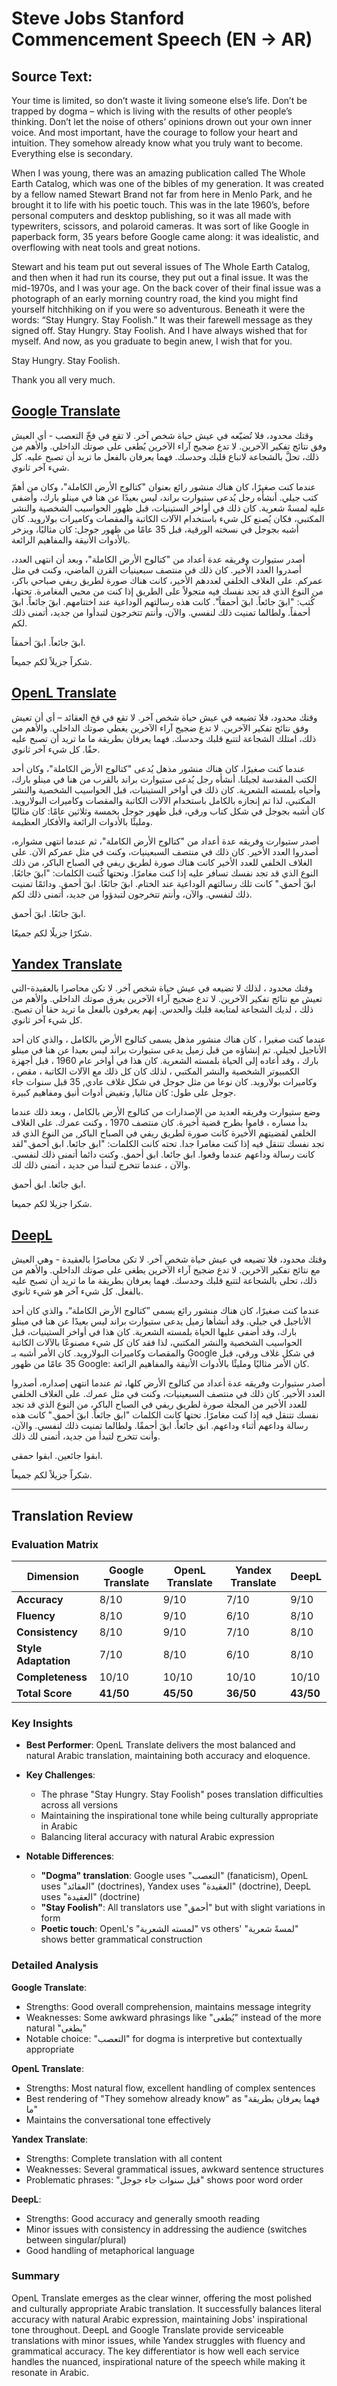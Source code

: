 # Steve Jobs Stanford Commencement Speech (EN → AR)

## Source Text:
Your time is limited, so don’t waste it living someone else’s life. Don’t be trapped by dogma – which is living with the results of other people’s thinking. Don’t let the noise of others’ opinions drown out your own inner voice. And most important, have the courage to follow your heart and intuition. They somehow already know what you truly want to become. Everything else is secondary.

When I was young, there was an amazing publication called The Whole Earth Catalog, which was one of the bibles of my generation. It was created by a fellow named Stewart Brand not far from here in Menlo Park, and he brought it to life with his poetic touch. This was in the late 1960’s, before personal computers and desktop publishing, so it was all made with typewriters, scissors, and polaroid cameras. It was sort of like Google in paperback form, 35 years before Google came along: it was idealistic, and overflowing with neat tools and great notions.

Stewart and his team put out several issues of The Whole Earth Catalog, and then when it had run its course, they put out a final issue. It was the mid-1970s, and I was your age. On the back cover of their final issue was a photograph of an early morning country road, the kind you might find yourself hitchhiking on if you were so adventurous. Beneath it were the words: “Stay Hungry. Stay Foolish.” It was their farewell message as they signed off. Stay Hungry. Stay Foolish. And I have always wished that for myself. And now, as you graduate to begin anew, I wish that for you.

Stay Hungry. Stay Foolish.

Thank you all very much.

## [Google Translate](https://translate.google.com/)
وقتك محدود، فلا تُضيّعه في عيش حياة شخص آخر. لا تقع في فخّ التعصب - أي العيش وفق نتائج تفكير الآخرين. لا تدع ضجيج آراء الآخرين يُطغى على صوتك الداخلي. والأهم من ذلك، تحلَّ بالشجاعة لاتباع قلبك وحدسك. فهما يعرفان بالفعل ما تريد أن تصبح عليه. كل شيء آخر ثانوي.

عندما كنت صغيرًا، كان هناك منشور رائع بعنوان "كتالوج الأرض الكاملة"، وكان من أهمّ كتب جيلي. أنشأه رجل يُدعى ستيوارت براند، ليس بعيدًا عن هنا في مينلو بارك، وأضفى عليه لمسةً شعرية. كان ذلك في أواخر الستينيات، قبل ظهور الحواسيب الشخصية والنشر المكتبي، فكان يُصنع كل شيء باستخدام الآلات الكاتبة والمقصات وكاميرات بولارويد. كان أشبه بجوجل في نسخته الورقية، قبل 35 عامًا من ظهور جوجل: كان مثاليًا، ويزخر بالأدوات الأنيقة والمفاهيم الرائعة.

أصدر ستيوارت وفريقه عدة أعداد من "كتالوج الأرض الكاملة"، وبعد أن انتهى العدد، أصدروا العدد الأخير. كان ذلك في منتصف سبعينيات القرن الماضي، وكنت في مثل عمركم. على الغلاف الخلفي لعددهم الأخير، كانت هناك صورة لطريق ريفي صباحي باكر، من النوع الذي قد تجد نفسك فيه متجولاً على الطريق إذا كنت من محبي المغامرة. تحتها، كُتب: "ابقَ جائعاً. ابقَ أحمقاً". كانت هذه رسالتهم الوداعية عند اختتامهم. ابقَ جائعاً. ابقَ أحمقاً. ولطالما تمنيت ذلك لنفسي. والآن، وأنتم تتخرجون لتبدأوا من جديد، أتمنى ذلك لكم.

ابقَ جائعاً. ابقَ أحمقاً.

شكراً جزيلاً لكم جميعاً.

## [OpenL Translate](https://openl.io/)
وقتك محدود، فلا تضيعه في عيش حياة شخص آخر. لا تقع في فخ العقائد – أي أن تعيش وفق نتائج تفكير الآخرين. لا تدع ضجيج آراء الآخرين يغطي صوتك الداخلي. والأهم من ذلك، امتلك الشجاعة لتتبع قلبك وحدسك. فهما يعرفان بطريقة ما ما تريد أن تصبح عليه حقًا. كل شيء آخر ثانوي.

عندما كنت صغيرًا، كان هناك منشور مذهل يُدعى "كتالوج الأرض الكاملة"، وكان أحد الكتب المقدسة لجيلنا. أنشأه رجل يُدعى ستيوارت براند بالقرب من هنا في مينلو بارك، وأحياه بلمسته الشعرية. كان ذلك في أواخر الستينيات، قبل الحواسيب الشخصية والنشر المكتبي، لذا تم إنجازه بالكامل باستخدام الآلات الكاتبة والمقصات وكاميرات البولارويد. كان أشبه بجوجل في شكل كتاب ورقي، قبل ظهور جوجل بخمسة وثلاثين عامًا: كان مثاليًا ومليئًا بالأدوات الرائعة والأفكار العظيمة.

أصدر ستيوارت وفريقه عدة أعداد من "كتالوج الأرض الكاملة"، ثم عندما انتهى مشواره، أصدروا العدد الأخير. كان ذلك في منتصف السبعينيات، وكنت في مثل عمركم الآن. على الغلاف الخلفي للعدد الأخير كانت هناك صورة لطريق ريفي في الصباح الباكر، من ذلك النوع الذي قد تجد نفسك تسافر عليه إذا كنت مغامرًا. وتحتها كُتبت الكلمات: "ابقَ جائعًا. ابقَ أحمق." كانت تلك رسالتهم الوداعية عند الختام. ابقَ جائعًا. ابقَ أحمق. ودائمًا تمنيت ذلك لنفسي. والآن، وأنتم تتخرجون لتبدؤوا من جديد، أتمنى ذلك لكم.

ابقَ جائعًا. ابقَ أحمق.

شكرًا جزيلًا لكم جميعًا.


## [Yandex Translate](https://translate.yandex.com/)
وقتك محدود ، لذلك لا تضيعه في عيش حياة شخص آخر. لا تكن محاصرا بالعقيدة-التي تعيش مع نتائج تفكير الآخرين. لا تدع ضجيج آراء الآخرين يغرق صوتك الداخلي. والأهم من ذلك ، لديك الشجاعة لمتابعة قلبك والحدس. إنهم يعرفون بالفعل ما تريد حقا أن تصبح. كل شيء آخر ثانوي.

عندما كنت صغيرا ، كان هناك منشور مذهل يسمى كتالوج الأرض بالكامل ، والذي كان أحد الأناجيل لجيلي. تم إنشاؤه من قبل زميل يدعى ستيوارت براند ليس بعيدا عن هنا في مينلو بارك ، وقد أعاده إلى الحياة بلمسته الشعرية. كان هذا في أواخر عام 1960 ، قبل أجهزة الكمبيوتر الشخصية والنشر المكتبي ، لذلك كان كل ذلك مع الآلات الكاتبة ، مقص ، وكاميرات بولارويد. كان نوعا من مثل جوجل في شكل غلاف عادي, 35 قبل سنوات جاء جوجل على طول: كان مثاليا, وتفيض أدوات أنيق ومفاهيم كبيرة.

وضع ستيوارت وفريقه العديد من الإصدارات من كتالوج الأرض بالكامل ، وبعد ذلك عندما بدأ مساره ، قاموا بطرح قضية أخيرة. كان منتصف 1970 ، وكنت عمرك. على الغلاف الخلفي لقضيتهم الأخيرة كانت صورة لطريق ريفي في الصباح الباكر, من النوع الذي قد تجد نفسك تتنقل فيه إذا كنت مغامرا جدا. تحته كانت الكلمات: "ابق جائعا. ابق أحمق."لقد كانت رسالة وداعهم عندما وقعوا. ابق جائعا. ابق أحمق. وكنت دائما أتمنى ذلك لنفسي. والآن ، عندما تتخرج لتبدأ من جديد ، أتمنى ذلك لك.

ابق جائعا. ابق أحمق.

شكرا جزيلا لكم جميعا.


## [DeepL](https://www.deepl.com/)
وقتك محدود، فلا تضيعه في عيش حياة شخص آخر. لا تكن محاصرًا بالعقيدة - وهي العيش مع نتائج تفكير الآخرين. لا تدع ضجيج آراء الآخرين يطغى على صوتك الداخلي. والأهم من ذلك، تحلى بالشجاعة لتتبع قلبك وحدسك. فهما يعرفان بطريقة ما ما تريد أن تصبح عليه بالفعل. كل شيء آخر هو شيء ثانوي.

عندما كنت صغيرًا، كان هناك منشور رائع يسمى ”كتالوج الأرض الكاملة“، والذي كان أحد الأناجيل في جيلي. وقد أنشأها زميل يدعى ستيوارت براند ليس بعيدًا عن هنا في مينلو بارك، وقد أضفى عليها الحياة بلمسته الشعرية. كان هذا في أواخر الستينيات، قبل الحواسيب الشخصية والنشر المكتبي، لذا فقد كان كل شيء مصنوعًا بالآلات الكاتبة والمقصات وكاميرات البولارويد. كان الأمر أشبه بـ Google في شكل غلاف ورقي، قبل 35 عامًا من ظهور Google: كان الأمر مثاليًا ومليئًا بالأدوات الأنيقة والمفاهيم الرائعة.

أصدر ستيوارت وفريقه عدة أعداد من كتالوج الأرض كلها، ثم عندما انتهى إصداره، أصدروا العدد الأخير. كان ذلك في منتصف السبعينيات، وكنت في مثل عمرك. على الغلاف الخلفي للعدد الأخير من المجلة صورة لطريق ريفي في الصباح الباكر، من النوع الذي قد تجد نفسك تتنقل فيه إذا كنت مغامرًا. تحتها كانت الكلمات "ابق جائعاً. ابقَ أحمق." كانت هذه رسالة وداعهم أثناء وداعهم. ابق جائعاً. ابقَ أحمقًا. ولطالما تمنيت ذلك لنفسي. والآن، وأنت تتخرج لتبدأ من جديد، أتمنى لك ذلك.

ابقوا جائعين. ابقوا حمقى.

شكراً جزيلاً لكم جميعاً.

---
## Translation Review

### Evaluation Matrix

| Dimension | Google Translate | OpenL Translate | Yandex Translate | DeepL |
|-----------|------------------|-----------------|------------------|--------|
| **Accuracy** | 8/10 | 9/10 | 7/10 | 9/10 |
| **Fluency** | 8/10 | 9/10 | 6/10 | 8/10 |
| **Consistency** | 8/10 | 9/10 | 7/10 | 8/10 |
| **Style Adaptation** | 7/10 | 8/10 | 6/10 | 8/10 |
| **Completeness** | 10/10 | 10/10 | 10/10 | 10/10 |
| **Total Score** | **41/50** | **45/50** | **36/50** | **43/50** |

### Key Insights

- **Best Performer**: OpenL Translate delivers the most balanced and natural Arabic translation, maintaining both accuracy and eloquence.

- **Key Challenges**: 
  - The phrase "Stay Hungry. Stay Foolish" poses translation difficulties across all versions
  - Maintaining the inspirational tone while being culturally appropriate in Arabic
  - Balancing literal accuracy with natural Arabic expression

- **Notable Differences**: 
  - **"Dogma" translation**: Google uses "التعصب" (fanaticism), OpenL uses "العقائد" (doctrines), Yandex uses "العقيدة" (doctrine), DeepL uses "العقيدة" (doctrine)
  - **"Stay Foolish"**: All translators use "أحمق" but with slight variations in form
  - **Poetic touch**: OpenL's "لمسته الشعرية" vs others' "لمسةً شعرية" shows better grammatical construction

### Detailed Analysis

**Google Translate**:
- Strengths: Good overall comprehension, maintains message integrity
- Weaknesses: Some awkward phrasings like "يُطغى" instead of the more natural "يطغى"
- Notable choice: "التعصب" for dogma is interpretive but contextually appropriate

**OpenL Translate**:
- Strengths: Most natural flow, excellent handling of complex sentences
- Best rendering of "They somehow already know" as "فهما يعرفان بطريقة ما"
- Maintains the conversational tone effectively

**Yandex Translate**:
- Strengths: Complete translation with all content
- Weaknesses: Several grammatical issues, awkward sentence structures
- Problematic phrases: "قبل سنوات جاء جوجل" shows poor word order

**DeepL**:
- Strengths: Good accuracy and generally smooth reading
- Minor issues with consistency in addressing the audience (switches between singular/plural)
- Good handling of metaphorical language

### Summary

OpenL Translate emerges as the clear winner, offering the most polished and culturally appropriate Arabic translation. It successfully balances literal accuracy with natural Arabic expression, maintaining Jobs' inspirational tone throughout. DeepL and Google Translate provide serviceable translations with minor issues, while Yandex struggles with fluency and grammatical accuracy. The key differentiator is how well each service handles the nuanced, inspirational nature of the speech while making it resonate in Arabic.